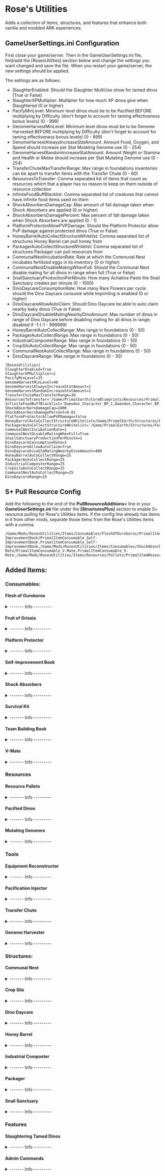 # Rose's Utilities
Adds a collection of items, structures, and features that enhance both vanilla and modded ARK experiences.

## GameUserSettings.ini Configuration
First close your game/server. Then in the GameUserSettings.ini file, find/add the [RosesUtilities] section below and change the settings you want changed and save the file. When you restart your game/server, the new settings should be applied.

The settings are as follows:
- SlaughterEnabled: Should the Slaughter MultiUse show for tamed dinos (True or False)
- SlaughterXPMultiplier: Multiplier for how much XP dinos give when Slaughtered (0 or higher)
- PacifyMinLevel: Minimum level dinos must be to be Pacified BEFORE multiplying by Difficulty (don't forget to account for taming effectiveness bonus levels) (0 - 999)
- GenomeHarvestMinLevel: Minimum level dinos must be to be Genome Harvested BEFORE multiplying by Difficulty (don't forget to account for taming effectiveness bonus levels) (0 - 999)
- GenomeHarvestAlwaysIncreaseStatAmount: Amount Food, Oxygen, and Speed should increase per Stat Mutating Genome use (0 - 254)
- GenomeHarvestRandomIncreaseStatAmount: Amount Weight or Stamina and Health or Melee should increase per Stat Mutating Genome use (0 - 254)
- TransferChuteMaxTransferRange: Max range in foundations inventories can be apart to transfer items with the Transfer Chute (0 - 60)
- ResourcesToTransfer: Comma separated list of items that count as resources which that a player has no reason to keep on them outside of resource collection
- InfiniteFoodBuffBlacklist: Comma separated list of creatures that cannot have infinite food items used on them
- ShockAbsorbersDamageCap: Max amount of fall damage taken when Shock Absorbers are applied (0 or higher)
- ShockAbsorbersDamagePercent: Max percent of fall damage taken when Shock Absorbers are applied (0 - 1)
- PlatformProtectorAllowPVPDamage: Should the Platform Protector allow PvP damage against protected dinos (True or False)
- HoneyBarrelAutoCollectStructureWhitelist: Comma separated list of structures Honey Barrel can pull honey from
- PackagerAutoCollectStructureWhitelist: Comma separated list of structures Packager can pull resources from
- CommunalNestIncubationRate: Rate at which the Communal Nest incubates fertilized eggs in its inventory (0 or higher)
- CommunalNestDisableMatingWhenFull: Should the Communal Nest disable mating for all dinos in range when full (True or False)
- SnailSanctuaryProductionPerMinute: How many Achatina Paste the Snail Sanctuary creates per minute (0 - 1000)
- DinoDaycareConsumptionRate: How many Rare Flowers per cycle should the Dino Daycare consume while Imprinting is enabled (0 or higher)
- DinoDaycareAllowAutoClaim: Should Dino Daycare be able to auto claim nearby baby dinos (True or False)
- DinoDaycareDisableMatingNearbyDinoAmount: Max number of dinos in range of Dino Daycare before disabling mating for all dinos in range; disabled if -1 (-1 - 999999)
- HoneyBarrelAutoCollectRange: Max range in foundations (0 - 50)
- PackagerAutoCollectRange: Max range in foundations (0 - 50)
- IndustrialComposterRange: Max range in foundations (0 - 50)
- CropSiloAutoCollectRange: Max range in foundations (0 - 50)
- CommunalNestAutoCollectRange: Max range in foundations (0 - 50)
- DinoDaycareRange: Max range in foundations (0 - 30)

```
[RosesUtilities]
SlaughterEnabled=True
SlaughterXPMultiplier=1
PacifyMinLevel=25
GenomeHarvestMinLevel=40
GenomeHarvestAlwaysIncreaseStatAmount=1
GenomeHarvestRandomIncreaseStatAmount=2
TransferChuteMaxTransferRange=30
ResourcesToTransfer='/Game/PrimalEarth/CoreBlueprints/Resources/PrimalItemResource_BlackPearl.PrimalItemResource_BlackPearl,/Game/Aberration/CoreBlueprints/Resources/PrimalItemResource_Gem_Base.PrimalItemResource_Gem_Base,/Game/PrimalEarth/CoreBlueprints/Resources/PrimalItemResource_ChitinPaste.PrimalItemResource_ChitinPaste,/Game/PrimalEarth/Dinos/Achatina/PrimalItemResource_SnailPaste.PrimalItemResource_SnailPaste,/Game/PrimalEarth/CoreBlueprints/Resources/PrimalItemResource_Charcoal.PrimalItemResource_Charcoal,/Game/PrimalEarth/CoreBlueprints/Resources/PrimalItemResource_Chitin.PrimalItemResource_Chitin,/Game/ScorchedEarth/CoreBlueprints/Resources/PrimalItemResource_Clay.PrimalItemResource_Clay,/Game/Extinction/CoreBlueprints/Resources/PrimalItemResource_CondensedGas.PrimalItemResource_CondensedGas,/Game/Aberration/CoreBlueprints/Resources/PrimalItemResource_Gas.PrimalItemResource_Gas,/Game/PrimalEarth/CoreBlueprints/Resources/PrimalItemResource_Polymer.PrimalItemResource_Polymer,/Game/Extinction/CoreBlueprints/Resources/PrimalItemResource_CorruptedWood.PrimalItemResource_CorruptedWood,/Game/PrimalEarth/CoreBlueprints/Resources/PrimalItemResource_Wood.PrimalItemResource_Wood,/Game/PrimalEarth/CoreBlueprints/Resources/PrimalItemResource_Crystal.PrimalItemResource_Crystal,/Game/PrimalEarth/CoreBlueprints/Resources/PrimalItemResource_Electronics.PrimalItemResource_Electronics,/Game/Aberration/CoreBlueprints/Resources/PrimalItemResource_ElementOre.PrimalItemResource_ElementOre,/Game/PrimalEarth/CoreBlueprints/Resources/PrimalItemResource_Fibers.PrimalItemResource_Fibers,/Game/PrimalEarth/CoreBlueprints/Resources/PrimalItemResource_Flint.PrimalItemResource_Flint,/Game/PrimalEarth/CoreBlueprints/Resources/PrimalItemResource_Gunpowder.PrimalItemResource_Gunpowder,/Game/PrimalEarth/CoreBlueprints/Resources/PrimalItemResource_Hide.PrimalItemResource_Hide,/Game/PrimalEarth/CoreBlueprints/Resources/PrimalItemResource_Keratin.PrimalItemResource_Keratin,/Game/PrimalEarth/CoreBlueprints/Resources/PrimalItemResource_LeechBlood.PrimalItemResource_LeechBlood,/Game/PrimalEarth/CoreBlueprints/Resources/PrimalItemResource_Metal.PrimalItemResource_Metal,/Game/PrimalEarth/CoreBlueprints/Resources/PrimalItemResource_MetalIngot.PrimalItemResource_MetalIngot,/Game/Genesis2/CoreBlueprints/Environment/Mutagen/PrimalItemConsumable_Mutagel.PrimalItemConsumable_Mutagel,/Game/Genesis2/CoreBlueprints/Environment/Mutagen/PrimalItemConsumable_Mutagen.PrimalItemConsumable_Mutagen,/Game/PrimalEarth/CoreBlueprints/Resources/PrimalItemResource_Obsidian.PrimalItemResource_Obsidian,/Game/PrimalEarth/CoreBlueprints/Resources/PrimalItemResource_Oil.PrimalItemResource_Oil,/Game/PrimalEarth/CoreBlueprints/Resources/PrimalItemResource_PeltOrHair.PrimalItemResource_PeltOrHair,/Game/ScorchedEarth/CoreBlueprints/Resources/PrimalItemResource_RawSalt.PrimalItemResource_RawSalt,/Game/ScorchedEarth/CoreBlueprints/Resources/PrimalItemResource_Sand.PrimalItemResource_Sand,/Game/PrimalEarth/CoreBlueprints/Resources/PrimalItemResource_Sap.PrimalItemResource_Sap,/Game/Extinction/CoreBlueprints/Resources/PrimalItemResource_ScrapMetal.PrimalItemResource_ScrapMetal,/Game/Extinction/CoreBlueprints/Resources/PrimalItemResource_ScrapMetalIngot.PrimalItemResource_ScrapMetalIngot,/Game/Genesis/CoreBlueprints/Resources/PrimalItemResource_TurtleShell.PrimalItemResource_TurtleShell,/Game/PrimalEarth/CoreBlueprints/Resources/PrimalItemResource_Silicon.PrimalItemResource_Silicon,/Game/ScorchedEarth/CoreBlueprints/Resources/PrimalItemResource_Silk.PrimalItemResource_Silk,/Game/PrimalEarth/CoreBlueprints/Resources/PrimalItemResource_Sparkpowder.PrimalItemResource_Sparkpowder,/Game/PrimalEarth/CoreBlueprints/Resources/PrimalItemResource_Stone.PrimalItemResource_Stone,/Game/ScorchedEarth/CoreBlueprints/Resources/PrimalItemResource_Sulfur.PrimalItemResource_Sulfur,/Game/PrimalEarth/CoreBlueprints/Resources/PrimalItemResource_Thatch.PrimalItemResource_Thatch,/Game/PrimalEarth/CoreBlueprints/Resources/PrimalItemResource_Wool.PrimalItemResource_Wool,/Game/Mods/RosesUtilities/Items/Resources/Pallets/PrimalItemResourcePallet_Base.PrimalItemResourcePallet_Base,/Game/PrimalEarth/CoreBlueprints/Items/Consumables/BaseBPs/PrimalItemConsumable_Berry_Base.PrimalItemConsumable_Berry_Base,/Game/PrimalEarth/CoreBlueprints/Items/Consumables/Seeds/PrimalItemConsumableSeed.PrimalItemConsumableSeed,/Game/PrimalEarth/CoreBlueprints/Resources/PrimalItemResource_RareMushroom.PrimalItemResource_RareMushroom,/Game/PrimalEarth/CoreBlueprints/Resources/PrimalItemResource_RareFlower.PrimalItemResource_RareFlower,/Game/PrimalEarth/CoreBlueprints/Items/Consumables/BaseBPs/PrimalItemConsumable_Veggie_Base.PrimalItemConsumable_Veggie_Base,/Game/PrimalEarth/CoreBlueprints/Items/Consumables/BaseBPs/PrimalItemConsumablePoop.PrimalItemConsumablePoop,/Game/PrimalEarth/CoreBlueprints/Items/Consumables/PrimalItemConsumable_RawMeat.PrimalItemConsumable_RawMeat,/Game/PrimalEarth/CoreBlueprints/Items/Consumables/PrimalItemConsumable_RawPrimeMeat.PrimalItemConsumable_RawPrimeMeat,/Game/PrimalEarth/CoreBlueprints/Items/Consumables/PrimalItemConsumable_SpoiledMeat.PrimalItemConsumable_SpoiledMeat,/Game/Mods/RosesUtilities/Items/Resources/MutatingGenomes/PrimalItemResource_StatMutatingGenome.PrimalItemResource_StatMutatingGenome,/Game/Mods/RosesUtilities/Items/Resources/MutatingGenomes/PrimalItemResource_ColorMutatingGenome.PrimalItemResource_ColorMutatingGenome'
InfiniteFoodBuffBlacklist='Daeodon_Character_BP_C,Daeodon_Character_BP_Eden_C'
ShockAbsorbersDamageCap=1000
ShockAbsorbersDamagePercent=0.01
PlatformProtectorAllowPVPDamage=false
HoneyBarrelAutoCollectStructureWhitelist=/Game/PrimalEarth/Structures/BeeHive/BeeHive_PlayerOwned.BeeHive_PlayerOwned,/Game/Mods/StructuresPlusMod/Misc/BeeHive/BP_BeeHivePlus.BP_BeeHivePlus'
PackagerAutoCollectStructureWhitelist='/Game/PrimalEarth/Structures/Forge.Forge,/Game/PrimalEarth/Structures/IndustrialForge.IndustrialForge,/Game/Mods/StructuresPlusMod/Crafting/RefiningForge/BP_ForgePlus.BP_ForgePlus,/Game/Mods/StructuresPlusMod/Misc/IndustrialForge/BP_IndustrialForgePlus.BP_IndustrialForgePlus,/Game/Mods/StructuresPlusMod/Misc/TekForge/BP_TekForge.BP_TekForge'
CommunalNestIncubationRate=1
CommunalNestDisableMatingWhenFull=True
SnailSanctuaryProductionPerMinute=1
DinoDaycareConsumptionRate=1
DinoDaycareAllowAutoClaim=True
DinoDaycareDisableMatingNearbyDinoAmount=400
HoneyBarrelAutoCollectRange=25
PackagerAutoCollectRange=25
IndustrialComposterRange=25
CropSiloAutoCollectRange=25
CommunalNestAutoCollectRange=25
DinoDaycareRange=15
```

## S+ Pull Resource Config
Add the following to the end of the **PullResourceAdditions=** line in your **GameUserSettings.ini** file under the **\[StructuresPlus\]** section to enable S+ resource pulling for Rose's Utilities items. If the config line already has items in it from other mods, separate those items from the Rose's Utilities items with a comma.

```
/Game/Mods/RosesUtilities/Items/Consumables/FleshOfOuroboros/PrimalItemConsumable_FleshOfOuroboros.PrimalItemConsumable_FleshOfOuroboros,/Game/Mods/RosesUtilities/Items/Consumables/FruitOfGrisaia/PrimalItemConsumable_FruitOfGrisaia.PrimalItemConsumable_FruitOfGrisaia,/Game/Mods/RosesUtilities/Items/Consumables/PlatformProtector/PrimalItemConsumable_PlatformProtector.PrimalItemConsumable_PlatformProtector,/Game/Mods/RosesUtilities/Items/Consumables/Self-ImprovementBook/PrimalItemConsumable_Self-ImprovementBook.PrimalItemConsumable_Self-ImprovementBook,/Game/Mods/RosesUtilities/Items/Consumables/ShockAbsorbers/PrimalItemConsumable_ShockAbsorbers.PrimalItemConsumable_ShockAbsorbers,/Game/Mods/RosesUtilities/Items/Consumables/SurvivalKit/PrimalItemConsumable_SurvivalKit.PrimalItemConsumable_SurvivalKit,/Game/Mods/RosesUtilities/Items/Consumables/TeamBuildingBook/PrimalItemConsumable_TeamBuildingBook.PrimalItemConsumable_TeamBuildingBook,/Game/Mods/RosesUtilities/Items/Consumables/V-Mate/PrimalItemConsumable_V-Mate.PrimalItemConsumable_V-Mate,/Game/Mods/RosesUtilities/Items/Resources/Pallets/PrimalItemResourcePallet_MetalIngots.PrimalItemResourcePallet_MetalIngots,/Game/Mods/RosesUtilities/Items/Resources/Pallets/PrimalItemResourcePallet_ScrapMetalIngot.PrimalItemResourcePallet_ScrapMetalIngot,/Game/Mods/RosesUtilities/Items/Resources/Pallets/PrimalItemResourcePallet_Crystal.PrimalItemResourcePallet_Crystal,/Game/Mods/RosesUtilities/Items/Resources/Pallets/PrimalItemResourcePallet_Wood.PrimalItemResourcePallet_Wood,/Game/Mods/RosesUtilities/Items/Resources/Pallets/PrimalItemResourcePallet_FungalWood.PrimalItemResourcePallet_FungalWood,/Game/Mods/RosesUtilities/Items/Resources/Pallets/PrimalItemResourcePallet_CorruptedWood.PrimalItemResourcePallet_CorruptedWood,/Game/Mods/RosesUtilities/Items/Resources/Pallets/PrimalItemResourcePallet_Stone.PrimalItemResourcePallet_Stone,/Game/Mods/RosesUtilities/Items/Resources/Pallets/PrimalItemResourcePallet_Obsidian.PrimalItemResourcePallet_Obsidian,/Game/Mods/RosesUtilities/Items/Resources/Pallets/PrimalItemResourcePallet_ElementShard.PrimalItemResourcePallet_ElementShard,/Game/Mods/RosesUtilities/Items/Resources/Pallets/PrimalItemResourcePallet_Flint.PrimalItemResourcePallet_Flint,/Game/Mods/RosesUtilities/Items/Resources/Pallets/PrimalItemResourcePallet_Charcoal.PrimalItemResourcePallet_Charcoal,/Game/Mods/RosesUtilities/Items/Resources/Pallets/PrimalItemResourcePallet_GreenGem.PrimalItemResourcePallet_GreenGem,/Game/Mods/RosesUtilities/Items/Resources/Pallets/PrimalItemResourcePallet_BlueGem.PrimalItemResourcePallet_BlueGem,/Game/Mods/RosesUtilities/Items/Resources/Pallets/PrimalItemResourcePallet_RedGem.PrimalItemResourcePallet_RedGem,/Game/Mods/RosesUtilities/Items/Resources/Pallets/PrimalItemResourcePallet_ElementOre.PrimalItemResourcePallet_ElementOre,/Game/Mods/RosesUtilities/Items/Resources/PacifiedDinos/PrimalItemResource_PacifiedDino_Achatina.PrimalItemResource_PacifiedDino_Achatina,/Game/Mods/RosesUtilities/Items/Resources/PacifiedDinos/PrimalItemResource_PacifiedDino_DungBeetle.PrimalItemResource_PacifiedDino_DungBeetle,/Game/Mods/RosesUtilities/Items/Resources/PacifiedDinos/PrimalItemResource_PacifiedDino_Iguanodon.PrimalItemResource_PacifiedDino_Iguanodon,/Game/Mods/RosesUtilities/Items/Resources/PacifiedDinos/PrimalItemResource_PacifiedDino_Oviraptor.PrimalItemResource_PacifiedDino_Oviraptor,/Game/Mods/RosesUtilities/Items/Resources/PacifiedDinos/PrimalItemResource_PacifiedDino_Procoptodon.PrimalItemResource_PacifiedDino_Procoptodon,/Game/Mods/RosesUtilities/Items/Resources/PacifiedDinos/PrimalItemResource_PacifiedDino_RollRat.PrimalItemResource_PacifiedDino_RollRat
```
	
## Added Items:
### Consumables:
#### Flesh of Ouroboros
<details><summary>------- Info ---------</summary>

A cursed meat, or a savory sirloin?

Any omnivore or carnivore that consumes this food will have its hunger forever sated; only possible through element infusion and professional seasoning.

*100% grass-fed eternal snake-dragon*

```
cheat giveitem "Blueprint'/Game/Mods/RosesUtilities/Items/Consumables/FleshOfOuroboros/PrimalItemConsumable_FleshOfOuroboros.PrimalItemConsumable_FleshOfOuroboros'" 1 0 false
```
</details>

#### Fruit of Grisaia
<details><summary>------- Info ---------</summary>

A forbidden fruit, or a delicious treat?

Any herbivore that consumes this food will have its hunger forever sated; only possible through element infusion and locally sourced produce.

*100% gluten free...ish*

```
cheat giveitem "Blueprint'/Game/Mods/RosesUtilities/Items/Consumables/FruitOfGrisaia/PrimalItemConsumable_FruitOfGrisaia.PrimalItemConsumable_FruitOfGrisaia'" 1 0 false
```
</details>

#### Platform Protector
<details><summary>------- Info ---------</summary>

Like a pocket protector, but for giant dinos carrying giant structures!

When toggled on, the Platform Protector creates an immobilizing forcefield around the using dino that negates all damage and aggression from the outside.

It should be noted that the forcefield only protects the dino, and not any of the structures (or creatures) it's carrying.

*Great for staying safe, and for building!*

```
cheat giveitem "Blueprint'/Game/Mods/RosesUtilities/Items/Consumables/PlatformProtector/PrimalItemConsumable_PlatformProtector.PrimalItemConsumable_PlatformProtector'" 1 0 false
```
</details>

#### Self-Improvement Book
<details><summary>------- Info ---------</summary>

For when you definitely didn't mean to increase Food instead of Health.

This guide to rediscovering yourself will help any dino go back to square one and improve themselves in new and better-planned out ways!

*Recommended for readers with a reading level of 3 or lower*

```
cheat giveitem "Blueprint'/Game/Mods/RosesUtilities/Items/Consumables/Self-ImprovementBook/PrimalItemConsumable_Self-ImprovementBook.PrimalItemConsumable_Self-ImprovementBook'" 1 0 false
```
</details>

#### Shock Absorbers
<details><summary>------- Info ---------</summary>

Fall damage is for those who lack imagination!

With a lot of cushioning, a bit of bracing, and a not-insignificant amount of finger crossing, your dinos will never have to fear meeting the ground again! 

*Not approved for human use*

```
cheat giveitem "Blueprint'/Game/Mods/RosesUtilities/Items/Consumables/ShockAbsorbers/PrimalItemConsumable_ShockAbsorbers.PrimalItemConsumable_ShockAbsorbers'" 1 0 false
```
</details>

#### Survival Kit
<details><summary>------- Info ---------</summary>

Punching trees isn't just for cube worlds.

Open to reveal a set of basic tools and weapons useful to all fledgling survivors!

*Usefulness may vary from person to person*

```
cheat giveitem "Blueprint'/Game/Mods/RosesUtilities/Items/Consumables/SurvivalKit/PrimalItemConsumable_SurvivalKit.PrimalItemConsumable_SurvivalKit'" 1 0 false
```
</details>

#### Team Building Book
<details><summary>------- Info ---------</summary>

What's gonna work? TEAMMMMMWORK!

Use this book with a dino you want to improve your bond with, and watch as your teamwork and compatibility with them improves!

*Success may vary, ineffective on the inanimate*

```
cheat giveitem "Blueprint'/Game/Mods/RosesUtilities/Items/Consumables/TeamBuildingBook/PrimalItemConsumable_TeamBuildingBook.PrimalItemConsumable_TeamBuildingBook'" 1 0 false
```
</details>

#### V-Mate
<details><summary>------- Info ---------</summary>

No mate? No problem!

The patent-pending V-Mate provides your lonely dinos with their very own virtual mate! Just use it on a dino and watch them receive all the benefits of a mate, without actually needing one! 

Works on all genders (or lack thereof), because everyone deserves love!

*Nonreusable and nonrefundable*

```
cheat giveitem "Blueprint'/Game/Mods/RosesUtilities/Items/Consumables/V-Mate/PrimalItemConsumable_V-Mate.PrimalItemConsumable_V-Mate'" 1 0 false
```
</details>

### Resources
#### Resource Pallets
<details><summary>------- Info ---------</summary>
	
Compact packages of resources which are lighter and more space efficient than their unpackaged contents. 

Crafted in the [Packager](https://github.com/Daniel0Widing/RosesUtilities#packager), and unpacked by using in an inventory. 

Types: 
- Metal Ingot
- Scrap Metal Ingot
- Crystal
- Wood
- Fungal Wood 
- Corrupted Wood
- Stone
- Obsidian
- Element Shards
- Flint
- Charcoal
- Green Gem
- Blue Gem
- Red Gem
- Element Ore

*May cause issues with some stack mods. If you only want to change the stack size of items, use the Game.ini settings instead of a stack mod. If you also want the weight reduction from a stack mod, then the Packager and Resource Pallets are redundant and shouldn't be used.*

```
cheat giveitem "Blueprint'/Game/Mods/RosesUtilities/Items/Resources/Pallets/PrimalItemResourcePallet_MetalIngots.PrimalItemResourcePallet_MetalIngots'" 1 0 false
```
```
cheat giveitem "Blueprint'/Game/Mods/RosesUtilities/Items/Resources/Pallets/PrimalItemResourcePallet_ScrapMetalIngot.PrimalItemResourcePallet_ScrapMetalIngot'" 1 0 false
```
```
cheat giveitem "Blueprint'/Game/Mods/RosesUtilities/Items/Resources/Pallets/PrimalItemResourcePallet_Crystal.PrimalItemResourcePallet_Crystal'" 1 0 false
```
```
cheat giveitem "Blueprint'/Game/Mods/RosesUtilities/Items/Resources/Pallets/PrimalItemResourcePallet_Wood.PrimalItemResourcePallet_Wood'" 1 0 false
```
```
cheat giveitem "Blueprint'/Game/Mods/RosesUtilities/Items/Resources/Pallets/PrimalItemResourcePallet_FungalWood.PrimalItemResourcePallet_FungalWood'" 1 0 false
```
```
cheat giveitem "Blueprint'/Game/Mods/RosesUtilities/Items/Resources/Pallets/PrimalItemResourcePallet_CorruptedWood.PrimalItemResourcePallet_CorruptedWood'" 1 0 false
```
```
cheat giveitem "Blueprint'/Game/Mods/RosesUtilities/Items/Resources/Pallets/PrimalItemResourcePallet_Stone.PrimalItemResourcePallet_Stone'" 1 0 false
```
```
cheat giveitem "Blueprint'/Game/Mods/RosesUtilities/Items/Resources/Pallets/PrimalItemResourcePallet_Obsidian.PrimalItemResourcePallet_Obsidian'" 1 0 false
```
```
cheat giveitem "Blueprint'/Game/Mods/RosesUtilities/Items/Resources/Pallets/PrimalItemResourcePallet_ElementShard.PrimalItemResourcePallet_ElementShard'" 1 0 false
```
```
cheat giveitem "Blueprint'/Game/Mods/RosesUtilities/Items/Resources/Pallets/PrimalItemResourcePallet_Flint.PrimalItemResourcePallet_Flint'" 1 0 false
```
```
cheat giveitem "Blueprint'/Game/Mods/RosesUtilities/Items/Resources/Pallets/PrimalItemResourcePallet_Charcoal.PrimalItemResourcePallet_Charcoal'" 1 0 false
```
```
cheat giveitem "Blueprint'/Game/Mods/RosesUtilities/Items/Resources/Pallets/PrimalItemResourcePallet_GreenGem.PrimalItemResourcePallet_GreenGem'" 1 0 false
```
```
cheat giveitem "Blueprint'/Game/Mods/RosesUtilities/Items/Resources/Pallets/PrimalItemResourcePallet_BlueGem.PrimalItemResourcePallet_BlueGem'" 1 0 false
```
```
cheat giveitem "Blueprint'/Game/Mods/RosesUtilities/Items/Resources/Pallets/PrimalItemResourcePallet_RedGem.PrimalItemResourcePallet_RedGem'" 1 0 false
```
```
cheat giveitem "Blueprint'/Game/Mods/RosesUtilities/Items/Resources/Pallets/PrimalItemResourcePallet_ElementOre.PrimalItemResourcePallet_ElementOre'" 1 0 false
```
</details>

#### Pacified Dinos
<details><summary>------- Info ---------</summary>

Itemized dinos created with a Pacification Injector.

Cannot be converted back to real dinos and only used for crafting Rose's Utilities structures.

Types:
- Achatina
- Dung Beetle
- Iguanodon
- Oviraptor (Can also be crafted with a Pacified Roll Rat in a Smithy)
- Procoptodon (Can also be crafted with a Pacified Roll Rat in a Smithy)
- Roll Rat

```
cheat giveitem "Blueprint'/Game/Mods/RosesUtilities/Items/Resources/PacifiedDinos/PrimalItemResource_PacifiedDino_Achatina.PrimalItemResource_PacifiedDino_Achatina'" 1 0 false
```
```
cheat giveitem "Blueprint'/Game/Mods/RosesUtilities/Items/Resources/PacifiedDinos/PrimalItemResource_PacifiedDino_DungBeetle.PrimalItemResource_PacifiedDino_DungBeetle'" 1 0 false
```
```
cheat giveitem "Blueprint'/Game/Mods/RosesUtilities/Items/Resources/PacifiedDinos/PrimalItemResource_PacifiedDino_Iguanodon.PrimalItemResource_PacifiedDino_Iguanodon'" 1 0 false
```
```
cheat giveitem "Blueprint'/Game/Mods/RosesUtilities/Items/Resources/PacifiedDinos/PrimalItemResource_PacifiedDino_Oviraptor.PrimalItemResource_PacifiedDino_Oviraptor'" 1 0 false
```
```
cheat giveitem "Blueprint'/Game/Mods/RosesUtilities/Items/Resources/PacifiedDinos/PrimalItemResource_PacifiedDino_Procoptodon.PrimalItemResource_PacifiedDino_Procoptodon'" 1 0 false
```
```
cheat giveitem "Blueprint'/Game/Mods/RosesUtilities/Items/Resources/PacifiedDinos/PrimalItemResource_PacifiedDino_RollRat.PrimalItemResource_PacifiedDino_RollRat'" 1 0 false
```
</details>

#### Mutating Genomes
<details><summary>------- Info ---------</summary>

Created with the Genome Harvester, and come in Stat and Color variants, and can only be used on dinos of the same species as the one they were harvested from.

Stat Mutating Genomes boost the base stats similar to mutations of the dino they are used on.

Color Mutating Genomes randomize one of the eligible color zones on the dino they are used on.

```
cheat giveitem "Blueprint'/Game/Mods/RosesUtilities/Items/Resources/MutatingGenomes/PrimalItemResource_StatMutatingGenome.PrimalItemResource_StatMutatingGenome'" 1 0 false
```
```
cheat giveitem "Blueprint'/Game/Mods/RosesUtilities/Items/Resources/MutatingGenomes/PrimalItemResource_ColorMutatingGenome.PrimalItemResource_ColorMutatingGenome'" 1 0 false
```
</details>

### Tools 
#### Equipment Reconstructor
<details><summary>------- Info ---------</summary>

Like Pliers, but so much better!

When used, this tool consumes Black Pearls and/or Element Shards to charge itself. Once charged, any damaged piece of armor it is used on will instantly become as good as new!

The amount of charge consumed to repair armor depends on how much the armor needs to be repaired, and what kind of armor it is.

*Usage may void warranties*

```
cheat giveitem "Blueprint'/Game/Mods/RosesUtilities/Items/Tools/EquipmentReconstructor/PrimalItem_EquipmentReconstructor.PrimalItem_EquipmentReconstructor'" 1 0 false
```
</details>

#### Pacification Injector
<details><summary>------- Info ---------</summary>

For when a club is too primitive.

The Pacification Injector contains a powerful narcotic concoction capable of putting any tamed dinos into a near-catatonic state. This state allows them to be used in the creation of certain structures.

Only strong "high level" dinos can be pacified, as weaker ones tend to have...complications.

For best results, carefully perform the injection through your dino's radial menu. Remember that once a dino has been pacified, it cannot be restored to its original state.

*Pacification is not covered by most health insurance providers*

```
cheat giveitem "Blueprint'/Game/Mods/RosesUtilities/Items/Tools/PacificationInjector/PrimalItem_WeaponPacificationInjector.PrimalItem_WeaponPacificationInjector'" 1 0 false
```
</details>

#### Transfer Chute
<details><summary>------- Info ---------</summary>

Because moving items by hand is boring.

The Transfer Chute is a revolution in item transfer and sorting technology! Simply aim to select a source inventory, then fire to transfer items to a destination inventory. Pressing the Drag key (G) will set yourself as the source inventory so you can easily transfer resources, and only resources, out of your inventory.

But wait, there's more! The Transfer Chute can be reloaded (R) to switch to and from Linking mode. In this mode, the same selection controls apply (except structures cannot be selected), but instead of a one time item transfer, a persistent link is created that regularly transfers resources from the source to the destination!

*User is liable for any items lost in tranzit*

```
cheat giveitem "Blueprint'/Game/Mods/RosesUtilities/Items/Tools/TransferChute/PrimalItem_WeaponTransferChute.PrimalItem_WeaponTransferChute'" 1 0 false
```
</details>

#### Genome Harvester
<details><summary>------- Info ---------</summary>

Why wait for mutations when you can force them?

The Genome Harvester rapidly (and destructively) cycles through the genetic code of its target, converting them into two hyper-potent genome sequences. The first is capable of instantly improving the capabilities of any dino of the same species as the now-deceased original dino, while the second causes dramatic skin, scale, feather, and hair pigmentation shifts!

Due to the temperamental nature of genetic manipulation, only the strongest of dinos can be harvested for Mutating Genomes. Additionally, dinos bred in captivity are ineligible due to a lack of genetic diversity.

*In the event of uncontrollable over-mutation, user is solely responsible for any destruction of nearby coastal cities*

```
cheat giveitem "Blueprint'/Game/Mods/RosesUtilities/Items/Tools/GenomeHarvester/PrimalItem_WeaponGenomeHarvester.PrimalItem_WeaponGenomeHarvester'" 1 0 false
```
</details>

### Structures:
#### Communal Nest
<details><summary>------- Info ---------</summary>

Turns out dinos are better at sharing than we thought...

The Communal Nest ensures that all your dinos' eggs stay safe and sound under one roof, thanks to the hard work of the integrated Oviraptor. Stored eggs are also kept from spoiling and are slowly incubated. The Oviraptor can even be instructed to only pick up specific eggs via the radial wheel menu!

*User is responsible for any over-hatching that may occur*

```
cheat giveitem "Blueprint'/Game/Mods/RosesUtilities/Structures/CommunalNest/PrimalItemStructure_CommunalNest.PrimalItemStructure_CommunalNest'" 1 0 false
```
</details>

#### Crop Silo
<details><summary>------- Info ---------</summary>

It ain't much, but it's honest work.

Crop Silos are a quintessential part of every farm, capable of storing large amounts of freshly grown crops and berries without letting them rot. They even have an integrated Iguanodon that collects from nearby crop plots so you don't have to!

*Not for use with missiles or long-range explosives*

```
cheat giveitem "Blueprint'/Game/Mods/RosesUtilities/Structures/CropSilo/PrimalItemStructure_CropSilo.PrimalItemStructure_CropSilo'" 1 0 false
```
</details>

#### Dino Daycare
<details><summary>------- Info ---------</summary>

Parenting is tough, so let someone else do it!

The Dino Daycare takes care of your baby dinos while you're busy adventuring. Not only does it feed baby dinos, it also claims them for you when they are born! Additionally, it can be trained to only claim dinos of a specific species, and cull babies that are below a certain level. As a bonus on top of all of that, it can even imprint them if given Rare Flowers; all thanks to the built-in Procoptodon and its caring, nurturing nature.

*Usage waves right to complain on how dinos are raised and taught*

```
cheat giveitem "Blueprint'/Game/Mods/RosesUtilities/Structures/DinoDaycare/PrimalItemStructure_DinoDaycare.PrimalItemStructure_DinoDaycare'" 1 0 false
```
</details>

#### Honey Barrel
<details><summary>------- Info ---------</summary>

Apparently honey's longevity was greatly exaggerated.

The Honey Barrel keeps any honey inside it fresh indefinitely thanks to a specialized patent-pending internal coating. Additionally, it can automatically collect honey from nearby friendly hives and dinos.

*No promises are made on the taste or safety of honey stored in Honey Barrels*

```
cheat giveitem "Blueprint'/Game/Mods/RosesUtilities/Structures/HoneyBarrel/PrimalItemStructure_HoneyBarrel.PrimalItemStructure_HoneyBarrel'" 1 0 false
```
</details>

#### Industrial Composter
<details><summary>------- Info ---------</summary>

A solution to all your feces-related woes!

Not only does the Industrial Composter have more capacity and a faster conversion rate than its primitive counterpart, but it also can automatically collect nearby feces and distribute produced fertilizer. All of this is thanks to the integrated Dung Beetle's incredible work-ethic.

The Dung Beetle also enables fertilizer production without thatch, at an admittedly slower rate.

*Produced fertilizer still not suitable for human consumption*

```
cheat giveitem "Blueprint'/Game/Mods/RosesUtilities/Structures/IndustrialComposter/PrimalItemStructure_IndustrialComposter.PrimalItemStructure_IndustrialComposter'" 1 0 false
```
</details>

#### Packager
<details><summary>------- Info ---------</summary>

Proper packing makes a world of difference.

The Packager uses electricity to compress and pack regular resources into pallets which are lighter and more compact, making them far easier to transport from place to place. It can also collect resources from nearby inventories automatically.

Due to the sensitive components that make up the Packager, once it has been activated, it takes significantly longer to pick back up, so choose wisely where you place it!

*Stamps not required!*

```
cheat giveitem "Blueprint'/Game/Mods/RosesUtilities/Structures/Packager/PrimalItemStructure_Packager.PrimalItemStructure_Packager'" 1 0 false
```
</details>

#### Snail Sanctuary
<details><summary>------- Info ---------</summary>

A safe home for our slimy friends!

Achatinas are some of the most useful dinos out there, but they can be a pain to take care of and protect. The Snail Sanctuary fixes both of those problems by automatically producing and collecting paste, while keeping the Achatina fed on the Veggie Cakes used in the construction of the Sanctuary. Infinite Cementing Paste anyone?

*Do not poke the glass, snail may bite*

```
cheat giveitem "Blueprint'/Game/Mods/RosesUtilities/Structures/SnailSanctuary/PrimalItemStructure_SnailSanctuary.PrimalItemStructure_SnailSanctuary'" 1 0 false
```
</details>

### Features
#### Slaughtering Tamed Dinos
<details><summary>------- Info ---------</summary>

Any tamed dino can be Slaughtered from their MultiUse menu while holding a Sickle. Slaughtering works the same way it does with an Ovis, killing the dino instantly.

For obvious reasons, this only works on dinos you own.

Additionally you can choose to Slaughter Many, which has the same effect as Slaughter, but affects all dinos of the same species as the original in a ~3 foundation radius. Slaughter Many also ignores dinos that are: named, have saddles, or are mating, in an attempt to prevent accidentally killing important dinos.

</details>

#### Admin Commands
<details><summary>------- Info ---------</summary>

Admins can use the following commands to receive all Rose's Utilities items or to receive all items and materials to test them with, respectively.

```
cheat ScriptCommand RUGiveAll
```
```
cheat ScriptCommand RUTest
```
</details>